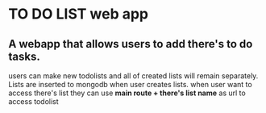# TO DO LIST web app

## A webapp that allows users to add there's to do tasks.

users can make new todolists and all of created lists will remain separately.
Lists are inserted to mongodb when user creates lists.
when user want to access there's list they can use **main route + there's list name** as url to access todolist

